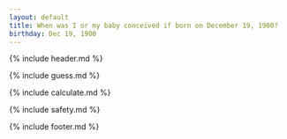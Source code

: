```yaml
---
layout: default
title: When was I or my baby conceived if born on December 19, 1900?
birthday: Dec 19, 1900
---
```


{% include header.md %}

{% include guess.md %}

{% include calculate.md %}

{% include safety.md %}

{% include footer.md %}



